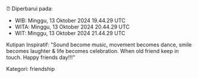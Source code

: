 ⏰ Diperbarui pada:
- WIB: Minggu, 13 Oktober 2024 19.44.29 UTC
- WITA: Minggu, 13 Oktober 2024 20.44.29 UTC
- WIT: Minggu, 13 Oktober 2024 21.44.29 UTC

Kutipan Inspiratif:
"Sound become music, movement becomes dance, smile becomes laughter & life becomes celebration. When old friend keep in touch. Happy friends day!!!"


Kategori: friendship


